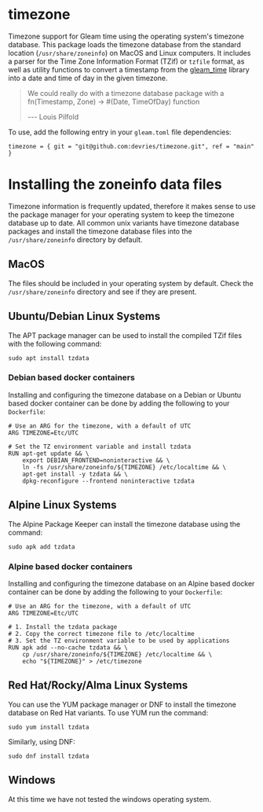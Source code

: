 # timezone

<!--#
[![Package Version](https://img.shields.io/hexpm/v/timezone)](https://hex.pm/packages/timezone)
[![Hex Docs](https://img.shields.io/badge/hex-docs-ffaff3)](https://hexdocs.pm/timezone/)
-->

Timezone support for Gleam time using the operating system's timezone database.
This package loads the timezone database from the standard location
(`/usr/share/zoneinfo`) on MacOS and Linux computers. It includes a parser for
the Time Zone Information Format (TZif) or `tzfile` format, as well as utility
functions to convert a timestamp from the
[gleam_time](https://hexdocs.pm/gleam_time/) library into a date and time
of day in the given timezone.

> We could really do with a timezone database package with a
> fn(Timestamp, Zone) -> #(Date, TimeOfDay) function
>
> --- Louis Pilfold

To use, add the following entry in your `gleam.toml` file dependencies:

```
timezone = { git = "git@github.com:devries/timezone.git", ref = "main" }
```
# Installing the zoneinfo data files
Timezone information is frequently updated, therefore it makes sense to use the
package manager for your operating system to keep the timezone database up to
date. All common unix variants have timezone database packages and install the
timezone database files into the `/usr/share/zoneinfo` directory by default.

## MacOS
The files should be included in your operating system by default. Check the
`/usr/share/zoneinfo` directory and see if they are present.

## Ubuntu/Debian Linux Systems
The APT package manager can be used to install the compiled TZif files with the
following command:

```
sudo apt install tzdata
```

### Debian based docker containers
Installing and configuring the timezone database on a Debian or Ubuntu based
docker container can be done by adding the following to your `Dockerfile`:

```
# Use an ARG for the timezone, with a default of UTC
ARG TIMEZONE=Etc/UTC

# Set the TZ environment variable and install tzdata
RUN apt-get update && \
    export DEBIAN_FRONTEND=noninteractive && \
    ln -fs /usr/share/zoneinfo/${TIMEZONE} /etc/localtime && \
    apt-get install -y tzdata && \
    dpkg-reconfigure --frontend noninteractive tzdata
```

## Alpine Linux Systems
The Alpine Package Keeper can install the timezone database using the command:

```
sudo apk add tzdata
```

### Alpine based docker containers
Installing and configuring the timezone database on an Alpine based docker
container can be done by adding the following to your `Dockerfile`:

```
# Use an ARG for the timezone, with a default of UTC
ARG TIMEZONE=Etc/UTC

# 1. Install the tzdata package
# 2. Copy the correct timezone file to /etc/localtime
# 3. Set the TZ environment variable to be used by applications
RUN apk add --no-cache tzdata && \
    cp /usr/share/zoneinfo/${TIMEZONE} /etc/localtime && \
    echo "${TIMEZONE}" > /etc/timezone
```

## Red Hat/Rocky/Alma Linux Systems
You can use the YUM package manager or DNF to install the timezone database
on Red Hat variants. To use YUM run the command:

```
sudo yum install tzdata
```

Similarly, using DNF:

```
sudo dnf install tzdata
```
## Windows
At this time we have not tested the windows operating system.

